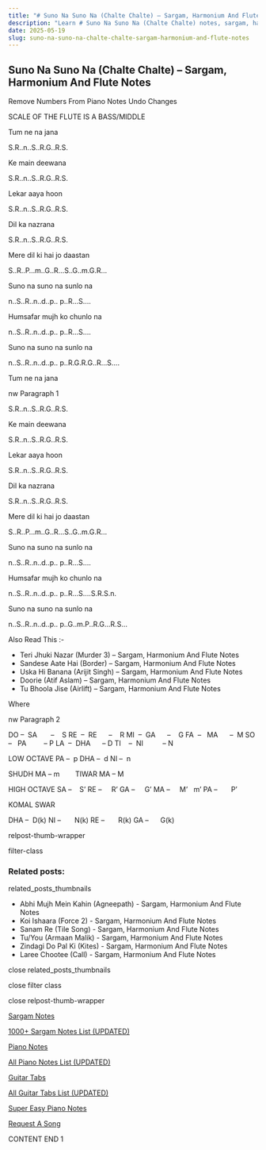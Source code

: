```yaml
---
title: "# Suno Na Suno Na (Chalte Chalte) – Sargam, Harmonium And Flute Notes"
description: "Learn # Suno Na Suno Na (Chalte Chalte) notes, sargam, harmonium notations and flute notes. Easy step-by-step tutorial for beginners."
date: 2025-05-19
slug: suno-na-suno-na-chalte-chalte-sargam-harmonium-and-flute-notes
---
```


## Suno Na Suno Na (Chalte Chalte) – Sargam, Harmonium And Flute Notes

Remove Numbers From Piano Notes
Undo Changes

SCALE OF THE FLUTE IS A BASS/MIDDLE

Tum ne na jana

S.R..n..S..R.G..R.S.

Ke main deewana

S.R..n..S..R.G..R.S.

Lekar aaya hoon

S.R..n..S..R.G..R.S.

Dil ka nazrana

S.R..n..S..R.G..R.S.

Mere dil ki hai jo daastan

S..R..P…m..G..R…S..G..m.G.R…

Suno na suno na sunlo na

n..S..R..n..d..p.. p..R…S….

Humsafar mujh ko chunlo na

n..S..R..n..d..p.. p..R…S….

Suno na suno na sunlo na

n..S..R..n..d..p.. p..R.G.R.G..R…S….

Tum ne na jana

nw Paragraph 1

S.R..n..S..R.G..R.S.

Ke main deewana

S.R..n..S..R.G..R.S.

Lekar aaya hoon

S.R..n..S..R.G..R.S.

Dil ka nazrana

S.R..n..S..R.G..R.S.

Mere dil ki hai jo daastan

S..R..P…m..G..R…S..G..m.G.R…

Suno na suno na sunlo na

n..S..R..n..d..p.. p..R…S….

Humsafar mujh ko chunlo na

n..S..R..n..d..p.. p..R…S….S.R.S.n.

Suno na suno na sunlo na

n..S..R..n..d..p.. p..G..m.P..R.G…R.S…

Also Read This :-

* Teri Jhuki Nazar (Murder 3) – Sargam, Harmonium And Flute Notes
* Sandese Aate Hai (Border) – Sargam, Harmonium And Flute Notes
* Uska Hi Banana (Arijit Singh) – Sargam, Harmonium And Flute Notes
* Doorie (Atif Aslam) – Sargam, Harmonium And Flute Notes
* Tu Bhoola Jise (Airlift) – Sargam, Harmonium And Flute Notes

Where

nw Paragraph 2

DO –  SA       –    S
RE  –  RE      –    R
MI  –  GA      –    G
FA  –   MA      –  M
SO  –   PA         – P
LA  –  DHA      – D
TI    –  NI          – N

LOW OCTAVE
PA –  p
DHA –  d
NI –  n

SHUDH MA – m        TIWAR MA – M

HIGH OCTAVE
SA –    S’
RE –     R’
GA –     G’
MA –     M’   m’
PA –       P’

KOMAL SWAR

DHA –  D(k)
NI –       N(k)
RE –       R(k)
GA –      G(k)

relpost-thumb-wrapper

filter-class

### Related posts:

related_posts_thumbnails

* Abhi Mujh Mein Kahin (Agneepath) - Sargam, Harmonium And Flute Notes
* Koi Ishaara (Force 2) - Sargam, Harmonium And Flute Notes
* Sanam Re (Tile Song) - Sargam, Harmonium And Flute Notes
* Tu/You (Armaan Malik) - Sargam, Harmonium And Flute Notes
* Zindagi Do Pal Ki (Kites) - Sargam, Harmonium And Flute Notes
* Laree Chootee (Call) - Sargam, Harmonium And Flute Notes

close related_posts_thumbnails

close filter class

close relpost-thumb-wrapper

[Sargam Notes](/sargam-notes.html)

[1000+ Sargam Notes List (UPDATED)](/all-songs-list-sargam-notes.html)

[Piano Notes](/piano-notes.html)

[All Piano Notes List (UPDATED)](/all-songs-list-piano-notes.html)

[Guitar Tabs](/guitar-tabs.html)

[All Guitar Tabs List (UPDATED)](/all-songs-list-guitar-tabs.html)

[Super Easy Piano Notes](https://studywall.in/)

[Request A Song](/request-a-song.html)

CONTENT END 1

